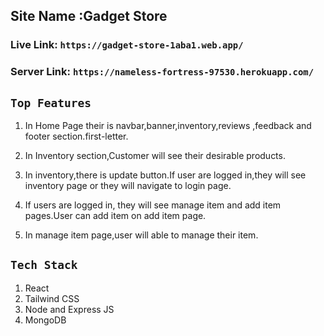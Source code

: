 ## Site Name :Gadget Store

### Live Link: `https://gadget-store-1aba1.web.app/`

### Server Link: `https://nameless-fortress-97530.herokuapp.com/`

## `Top Features`

1. In Home Page their is navbar,banner,inventory,reviews ,feedback and footer section.first-letter. 
2. In Inventory section,Customer will see their desirable products.
3. In inventory,there is update button.If user are logged in,they will see inventory page or they will navigate to login page.

4. If users are logged in, they will see manage item and add item pages.User can add item on add item page.
5. In manage item page,user will able to manage their item.


## `Tech Stack `

1. React 
2. Tailwind CSS 
3. Node and Express JS
4. MongoDB 



